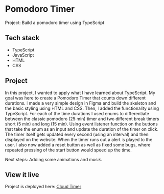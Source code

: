 # Pomodoro Timer
Project: Build a pomodoro timer using TypeScript

## Tech stack
- TypeScript
- JavaScript 
- HTML 
- CSS 

## Project

In this project, I wanted to apply what I have learned about TypeScript. My goal was here to create a Pomodoro Timer that counts down different durations. I made a very simple design in Figma and build the skeleton and the basic styling using HTML and CSS. Then, I added the functionality using TypeScript. For each of the time durations I used enums to differentiate between the classic pomodoro (25 min) timer and two different break timers short (5 min) and long (15 min). Using  event listener function on the buttons that take the enum as an input and update the duration of the timer on click. The timer itself gets updated every second (using an interval) and then displayed on the website. When the timer runs out a alert is played to the user. I also now added a reset button as well as fixed some bugs, where repeated pressing of the start button would speed up the time. 

Next steps:  Adding some animations and musik. 

## View it live

Project is deployed here: [Cloud Timer](https://cloudtimer.netlify.app)